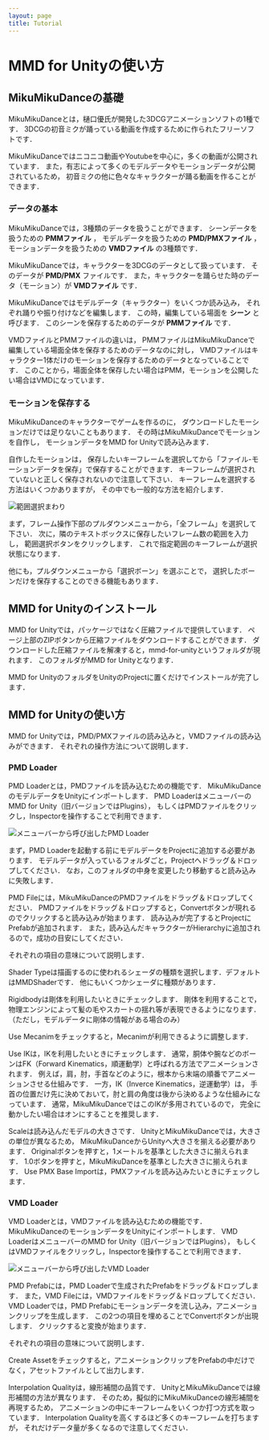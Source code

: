 ```yaml
---
layout: page
title: Tutorial
---
```


MMD for Unityの使い方
========================

## MikuMikuDanceの基礎
MikuMikuDanceとは，樋口優氏が開発した3DCGアニメーションソフトの1種です．
3DCGの初音ミクが踊っている動画を作成するために作られたフリーソフトです．

MikuMikuDanceではニコニコ動画やYoutubeを中心に，多くの動画が公開されています．
また，有志によって多くのモデルデータやモーションデータが公開されているため，
初音ミクの他に色々なキャラクターが踊る動画を作ることができます．

### データの基本
MikuMikuDanceでは，3種類のデータを扱うことができます．
シーンデータを扱うための **PMMファイル** ，
モデルデータを扱うための **PMD/PMXファイル** ，
モーションデータを扱うための **VMDファイル** の3種類です．

MikuMikuDanceでは，キャラクターを3DCGのデータとして扱っています．
そのデータが **PMD/PMX** ファイルです．
また，キャラクターを踊らせた時のデータ（モーション）が **VMDファイル** です．

MikuMikuDanceではモデルデータ（キャラクター）をいくつか読み込み，
それぞれ踊りや振り付けなどを編集します．
この時，編集している場面を **シーン** と呼びます．
このシーンを保存するためのデータが **PMMファイル** です．

VMDファイルとPMMファイルの違いは，
PMMファイルはMikuMikuDanceで編集している場面全体を保存するためのデータなのに対し，
VMDファイルはキャラクター1体だけのモーションを保存するためのデータとなっていることです．
このことから，場面全体を保存したい場合はPMM，モーションを公開したい場合はVMDになっています．

### モーションを保存する
MikuMikuDanceのキャラクターでゲームを作るのに，
ダウンロードしたモーションだけでは足りないこともあります．
その時はMikuMikuDanceでモーションを自作し，
モーションデータをMMD for Unityで読み込みます．

自作したモーションは，
保存したいキーフレームを選択してから「ファイル-モーションデータを保存」で保存することができます．
キーフレームが選択されていないと正しく保存されないので注意して下さい．
キーフレームを選択する方法はいくつかありますが，
その中でも一般的な方法を紹介します．

![範囲選択まわり](images/all-frame.png)

まず，フレーム操作下部のプルダウンメニューから，「全フレーム」を選択して下さい．
次に，隣のテキストボックスに保存したいフレーム数の範囲を入力し，
範囲選択ボタンをクリックします．
これで指定範囲のキーフレームが選択状態になります．

他にも，プルダウンメニューから「選択ボーン」を選ぶことで，
選択したボーンだけを保存することのできる機能もあります．

## MMD for Unityのインストール
MMD for Unityでは，パッケージではなく圧縮ファイルで提供しています．
ページ上部のZIPボタンから圧縮ファイルをダウンロードすることができます．
ダウンロードした圧縮ファイルを解凍すると，mmd-for-unityというフォルダが現れます．
このフォルダがMMD for Unityとなります．

MMD for UnityのフォルダをUnityのProjectに置くだけでインストールが完了します．

## MMD for Unityの使い方
MMD for Unityでは，PMD/PMXファイルの読み込みと，VMDファイルの読み込みができます．
それぞれの操作方法について説明します．

### PMD Loader
PMD Loaderとは，PMDファイルを読み込むための機能です．
MikuMikuDanceのモデルデータをUnityにインポートします．
PMD LoaderはメニューバーのMMD for Unity（旧バージョンではPlugins），
もしくはPMDファイルをクリックし，Inspectorを操作することで利用できます．

![メニューバーから呼び出したPMD Loader](images/pmd-loader.png)

まず，PMD Loaderを起動する前にモデルデータをProjectに追加する必要があります．
モデルデータが入っているフォルダごと，Projectへドラッグ＆ドロップしてください．
なお，このフォルダの中身を変更したり移動すると読み込みに失敗します．

PMD Fileには，MikuMikuDanceのPMDファイルをドラッグ＆ドロップしてください．
PMDファイルをドラッグ＆ドロップすると，Convertボタンが現れるのでクリックすると読み込みが始まります．
読み込みが完了するとProjectにPrefabが追加されます．
また，読み込んだキャラクターがHierarchyに追加されるので，成功の目安にしてください．

それぞれの項目の意味について説明します．

Shader Typeは描画するのに使われるシェーダの種類を選択します．デフォルトはMMDShaderです．
他にもいくつかシェーダに種類があります．

Rigidbodyは剛体を利用したいときにチェックします．
剛体を利用することで，物理エンジンによって髪の毛やスカートの揺れ等が表現できるようになります．
（ただし，モデルデータに剛体の情報がある場合のみ）

Use Mecanimをチェックすると，Mecanimが利用できるように調整します．

Use IKは，IKを利用したいときにチェックします．
通常，胴体や腕などのボーンはFK（Forward Kinematics，順運動学）と呼ばれる方法でアニメーションされます．
例えば，肩，肘，手首などのように，根本から末端の順番でアニメーションさせる仕組みです．
一方，IK（Inverce Kinematics，逆運動学）は，
手首の位置だけ先に決めておいて，肘と肩の角度は後から決めるような仕組みになっています．
通常，MikuMikuDanceではこのIKが多用されているので，
完全に動かしたい場合はオンにすることを推奨します．

Scaleは読み込んだモデルの大きさです．
UnityとMikuMikuDanceでは，大きさの単位が異なるため，
MikuMikuDanceからUnityへ大きさを揃える必要があります．
Originalボタンを押すと，1メートルを基準とした大きさに揃えられます．
1.0ボタンを押すと，MikuMikuDanceを基準とした大きさに揃えられます．
Use PMX Base Importは，PMXファイルを読み込みたいときにチェックします．

### VMD Loader
VMD Loaderとは，VMDファイルを読み込むための機能です．
MikuMikuDanceのモーションデータをUnityにインポートします．
VMD LoaderはメニューバーのMMD for Unity（旧バージョンではPlugins），
もしくはVMDファイルをクリックし，Inspectorを操作することで利用できます．

![メニューバーから呼び出したVMD Loader](images/vmd-loader.png)

PMD Prefabには，PMD Loaderで生成されたPrefabをドラッグ＆ドロップします．
また，VMD Fileには，VMDファイルをドラッグ＆ドロップしてください．
VMD Loaderでは，PMD Prefabにモーションデータを流し込み，アニメーションクリップを生成します．
この2つの項目を埋めることでConvertボタンが出現します．
クリックすると変換が始まります．

それぞれの項目の意味について説明します．

Create Assetをチェックすると，アニメーションクリップをPrefabの中だけでなく，アセットファイルとして出力します．

Interpolation Qualityは，線形補間の品質です．
UnityとMikuMikuDanceでは線形補間の方法が異なります．
そのため，擬似的にMikuMikuDanceの線形補間を再現するため，
アニメーションの中にキーフレームをいくつか打つ方式を取っています．
Interpolation Qualityを高くするほど多くのキーフレームを打ちますが，
それだけデータ量が多くなるので注意してください．